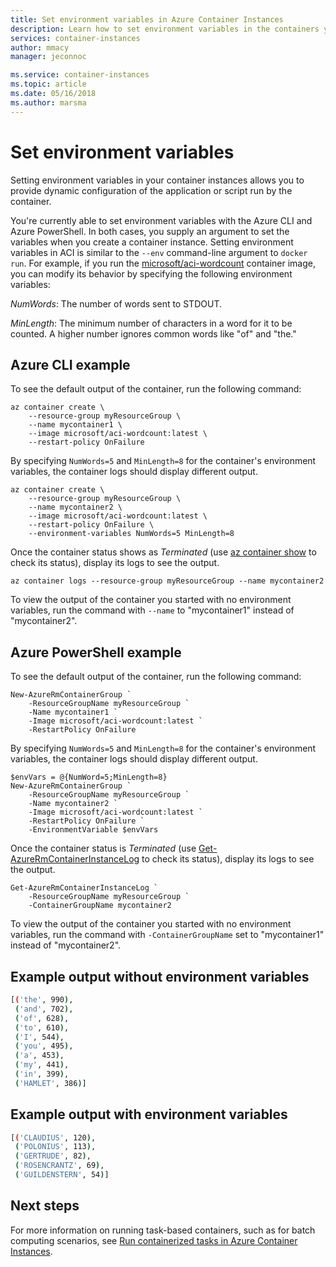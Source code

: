 ```yaml
---
title: Set environment variables in Azure Container Instances
description: Learn how to set environment variables in the containers you run in Azure Container Instances
services: container-instances
author: mmacy
manager: jeconnoc

ms.service: container-instances
ms.topic: article
ms.date: 05/16/2018
ms.author: marsma
---
```

# Set environment variables

Setting environment variables in your container instances allows you to provide dynamic configuration of the application or script run by the container.

You're currently able to set environment variables with the Azure CLI and Azure PowerShell. In both cases, you supply an argument to set the variables when you create a container instance. Setting environment variables in ACI is similar to the `--env` command-line argument to `docker run`. For example, if you run the [microsoft/aci-wordcount][aci-wordcount] container image, you can modify its behavior by specifying the following environment variables:

*NumWords*: The number of words sent to STDOUT.

*MinLength*: The minimum number of characters in a word for it to be counted. A higher number ignores common words like "of" and "the."

## Azure CLI example

To see the default output of the container, run the following command:

```azurecli-interactive
az container create \
    --resource-group myResourceGroup \
    --name mycontainer1 \
    --image microsoft/aci-wordcount:latest \
    --restart-policy OnFailure
```

By specifying `NumWords=5` and `MinLength=8` for the container's environment variables, the container logs should display different output.

```azurecli-interactive
az container create \
    --resource-group myResourceGroup \
    --name mycontainer2 \
    --image microsoft/aci-wordcount:latest \
    --restart-policy OnFailure \
    --environment-variables NumWords=5 MinLength=8
```

Once the container status shows as *Terminated* (use [az container show][az-container-show] to check its status), display its logs to see the output.

```azurecli-interactive
az container logs --resource-group myResourceGroup --name mycontainer2
```

To view the output of the container you started with no environment variables, run the command with `--name` to "mycontainer1" instead of "mycontainer2".

## Azure PowerShell example

To see the default output of the container, run the following command:

```azurepowershell-interactive
New-AzureRmContainerGroup `
    -ResourceGroupName myResourceGroup `
    -Name mycontainer1 `
    -Image microsoft/aci-wordcount:latest `
    -RestartPolicy OnFailure
```

By specifying `NumWords=5` and `MinLength=8` for the container's environment variables, the container logs should display different output.

```azurepowershell-interactive
$envVars = @{NumWord=5;MinLength=8}
New-AzureRmContainerGroup `
    -ResourceGroupName myResourceGroup `
    -Name mycontainer2 `
    -Image microsoft/aci-wordcount:latest `
    -RestartPolicy OnFailure `
    -EnvironmentVariable $envVars
```

Once the container status is *Terminated* (use [Get-AzureRmContainerInstanceLog][azure-instance-log] to check its status), display its logs to see the output.

```azurepowershell-interactive
Get-AzureRmContainerInstanceLog `
    -ResourceGroupName myResourceGroup `
    -ContainerGroupName mycontainer2
```

To view the output of the container you started with no environment variables, run the command with `-ContainerGroupName` set to "mycontainer1" instead of "mycontainer2".

## Example output without environment variables

```bash
[('the', 990),
 ('and', 702),
 ('of', 628),
 ('to', 610),
 ('I', 544),
 ('you', 495),
 ('a', 453),
 ('my', 441),
 ('in', 399),
 ('HAMLET', 386)]
```

## Example output with environment variables

```bash
[('CLAUDIUS', 120),
 ('POLONIUS', 113),
 ('GERTRUDE', 82),
 ('ROSENCRANTZ', 69),
 ('GUILDENSTERN', 54)]
```

## Next steps

For more information on running task-based containers, such as for batch computing scenarios, see [Run containerized tasks in Azure Container Instances](container-instances-restart-policy.md).

<!-- LINKS Internal -->
[aci-wordcount]: https://hub.docker.com/r/microsoft/aci-wordcount/
[azure-cloud-shell]: ../cloud-shell/overview.md
[azure-cli-install]: /cli/azure/
[azure-powershell-install]: /powershell/azure/install-azurerm-ps
[azure-instance-log]: /powershell/module/azurerm.containerinstance/get-azurermcontainerinstancelog
[az-container-show]: /cli/azure/container?view=azure-cli-latest#az_container_show